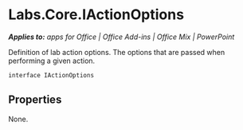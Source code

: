 
# Labs.Core.IActionOptions

 _**Applies to:** apps for Office | Office Add-ins | Office Mix | PowerPoint_

Definition of lab action options. The options that are passed when performing a given action.

```
interface IActionOptions
```


## Properties

None.

